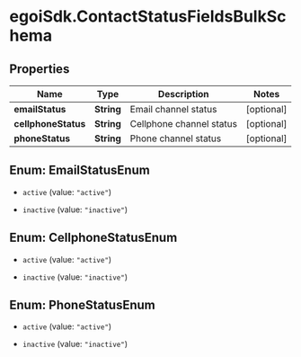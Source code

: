# egoiSdk.ContactStatusFieldsBulkSchema

## Properties
Name | Type | Description | Notes
------------ | ------------- | ------------- | -------------
**emailStatus** | **String** | Email channel status | [optional] 
**cellphoneStatus** | **String** | Cellphone channel status | [optional] 
**phoneStatus** | **String** | Phone channel status | [optional] 


<a name="EmailStatusEnum"></a>
## Enum: EmailStatusEnum


* `active` (value: `"active"`)

* `inactive` (value: `"inactive"`)




<a name="CellphoneStatusEnum"></a>
## Enum: CellphoneStatusEnum


* `active` (value: `"active"`)

* `inactive` (value: `"inactive"`)




<a name="PhoneStatusEnum"></a>
## Enum: PhoneStatusEnum


* `active` (value: `"active"`)

* `inactive` (value: `"inactive"`)




